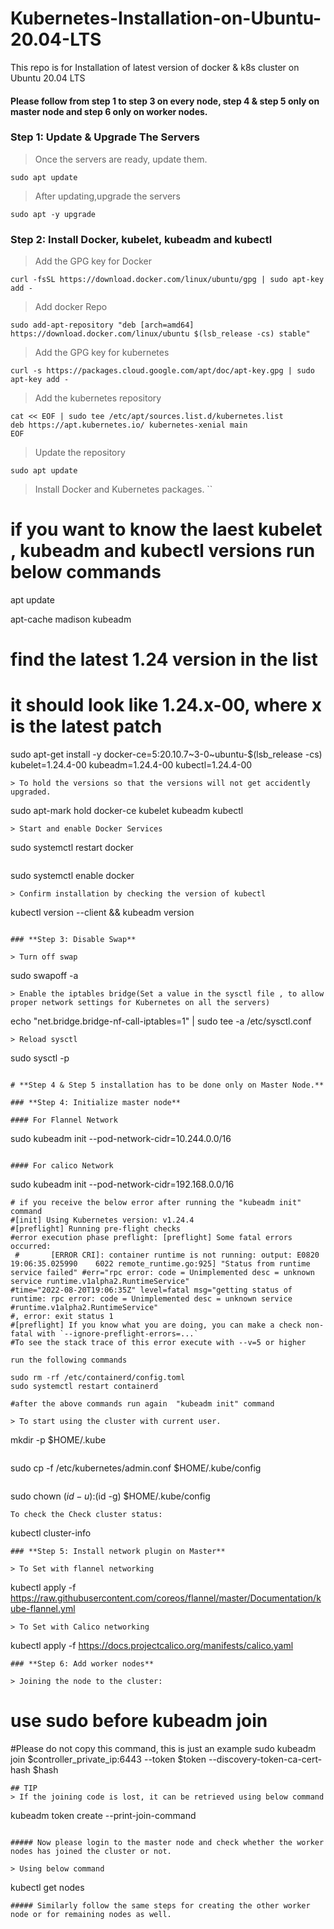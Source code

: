 # Kubernetes-Installation-on-Ubuntu-20.04-LTS
This repo is for Installation of latest version of docker &amp; k8s cluster on Ubuntu 20.04 LTS

#### Please follow from step 1 to step 3 on every node, step 4 & step 5 only on master node and step 6 only on worker nodes.

### **Step 1: Update & Upgrade The Servers**

> Once the servers are ready, update them.
```
sudo apt update
```
> After updating,upgrade the servers
```
sudo apt -y upgrade
```
### **Step 2: Install Docker, kubelet, kubeadm and kubectl**
> Add the GPG key for Docker
```
curl -fsSL https://download.docker.com/linux/ubuntu/gpg | sudo apt-key add -
```
> Add docker Repo
```
sudo add-apt-repository "deb [arch=amd64] https://download.docker.com/linux/ubuntu $(lsb_release -cs) stable"
```
> Add the GPG key for kubernetes

```
curl -s https://packages.cloud.google.com/apt/doc/apt-key.gpg | sudo apt-key add -
```
> Add the kubernetes repository
```
cat << EOF | sudo tee /etc/apt/sources.list.d/kubernetes.list
deb https://apt.kubernetes.io/ kubernetes-xenial main
EOF
```
> Update the repository
```
sudo apt update
```
> Install Docker and Kubernetes packages.
``
# if you want to know the laest kubelet , kubeadm and kubectl versions run below commands

apt update

apt-cache madison kubeadm

# find the latest 1.24 version in the list
# it should look like 1.24.x-00, where x is the latest patch

sudo apt-get install -y docker-ce=5:20.10.7~3-0~ubuntu-$(lsb_release -cs) kubelet=1.24.4-00 kubeadm=1.24.4-00 kubectl=1.24.4-00
```
> To hold the versions so that the versions will not get accidently upgraded.
```
sudo apt-mark hold docker-ce kubelet kubeadm kubectl
```
> Start and enable Docker Services
```
sudo systemctl restart docker
```
```
sudo systemctl enable docker
```
> Confirm installation by checking the version of kubectl
```
kubectl version --client && kubeadm version
```

### **Step 3: Disable Swap**

> Turn off swap
```
sudo swapoff -a
```
> Enable the iptables bridge(Set a value in the sysctl file , to allow proper network settings for Kubernetes on all the servers)
```
echo "net.bridge.bridge-nf-call-iptables=1" | sudo tee -a /etc/sysctl.conf
```
> Reload sysctl
```
sudo sysctl -p
```

# **Step 4 & Step 5 installation has to be done only on Master Node.**

### **Step 4: Initialize master node**

#### For Flannel Network

```
sudo kubeadm init --pod-network-cidr=10.244.0.0/16
```

#### For calico Network

```
sudo kubeadm init --pod-network-cidr=192.168.0.0/16
```
# if you receive the below error after running the "kubeadm init" command
#[init] Using Kubernetes version: v1.24.4
#[preflight] Running pre-flight checks
#error execution phase preflight: [preflight] Some fatal errors occurred:
 #       [ERROR CRI]: container runtime is not running: output: E0820 19:06:35.025990    6022 remote_runtime.go:925] "Status from runtime service failed" #err="rpc error: code = Unimplemented desc = unknown service runtime.v1alpha2.RuntimeService"
#time="2022-08-20T19:06:35Z" level=fatal msg="getting status of runtime: rpc error: code = Unimplemented desc = unknown service #runtime.v1alpha2.RuntimeService"
#, error: exit status 1
#[preflight] If you know what you are doing, you can make a check non-fatal with `--ignore-preflight-errors=...`
#To see the stack trace of this error execute with --v=5 or higher

run the following commands

sudo rm -rf /etc/containerd/config.toml
sudo systemctl restart containerd

#after the above commands run again  "kubeadm init" command

> To start using the cluster with current user.
```
mkdir -p $HOME/.kube
```
```
sudo cp -f /etc/kubernetes/admin.conf $HOME/.kube/config
```
```
sudo chown $(id -u):$(id -g) $HOME/.kube/config
```
To check the Check cluster status:
```
kubectl cluster-info
```
### **Step 5: Install network plugin on Master**

> To Set with flannel networking
```
kubectl apply -f https://raw.githubusercontent.com/coreos/flannel/master/Documentation/kube-flannel.yml
```
> To Set with Calico networking
```
kubectl apply -f https://docs.projectcalico.org/manifests/calico.yaml
```
### **Step 6: Add worker nodes**

> Joining the node to the cluster:
```
# use sudo before kubeadm join
#Please do not copy this command, this is just an example
sudo kubeadm join $controller_private_ip:6443 --token $token --discovery-token-ca-cert-hash $hash
```
## TIP
> If the joining code is lost, it can be retrieved using below command
```
kubeadm token create --print-join-command
```

##### Now please login to the master node and check whether the worker nodes has joined the cluster or not.

> Using below command
```
kubectl get nodes
```
##### Similarly follow the same steps for creating the other worker node or for remaining nodes as well.
